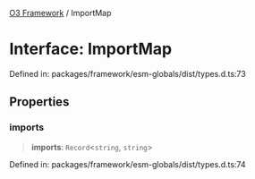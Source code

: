 [O3 Framework](../API.md) / ImportMap

# Interface: ImportMap

Defined in: packages/framework/esm-globals/dist/types.d.ts:73

## Properties

### imports

> **imports**: `Record`\<`string`, `string`\>

Defined in: packages/framework/esm-globals/dist/types.d.ts:74
